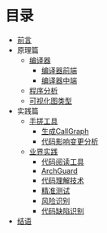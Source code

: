 # 目录

* [前言](README.md)
* 原理篇
    * [编译器](base/Compiler.md)
        * [编译器前端](base/Compiler-Front.md)
        * [编译器中端](base/Compiler-Mid.md)
    * [程序分析](base/Program-Analysis.md)
    * [可视化图类型](base/Graph.md)
* 实践篇
    * [手搓工具](practice/Tools.md)
        * [生成CallGraph](TBD)
        * [代码影响变更分析](TBD)
    * [业界实践](TBD)
        * [代码阅读工具](TBD)
        * [ArchGuard](TBD)
        * [代码理解技术](TBD)
        * [精准测试](TBD)
        * [风险识别](TBD)
        * [代码缺陷识别](TBD)
* [结语](TBD)
